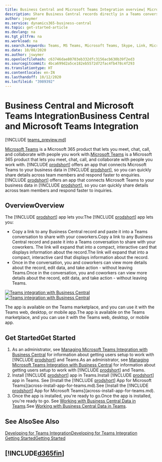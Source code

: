 ```yaml
---
title: Business Central and Microsoft Teams Integration overview| Microsoft Docs
description: Share Business Central records directly in a Teams conversation.
author: jswymer
ms.service: dynamics365-business-central
ms.topic: get-started-article
ms.devlang: na
ms.tgt_pltfrm: na
ms.workload: na
ms.search.keywords: Teams, MS Teams, Microsoft Teams, Skype, Link, Microsoft 365, collaborate, collaboration, teamwork
ms.date: 10/08/2020
ms.author: jswymer
ms.openlocfilehash: c63746dae80703eb332dfc3156acb630b39f2ed3
ms.sourcegitcommit: 4bca699d2a5ce182eb5572d72fac4fb478c4f293
ms.translationtype: HT
ms.contentlocale: en-IN
ms.lasthandoff: 10/12/2020
ms.locfileid: "3989392"
---
```

# <a name="business-central-and-microsoft-teams-integration"></a><span data-ttu-id="becf5-103">Business Central and Microsoft Teams Integration</span><span class="sxs-lookup"><span data-stu-id="becf5-103">Business Central and Microsoft Teams Integration</span></span>

[!INCLUDE [teams_preview.md](includes/teams_preview.md)]

<span data-ttu-id="becf5-104">[Microsoft Teams](https://www.microsoft.com/en-us/microsoft-365/microsoft-teams) is a Microsoft 365 product that lets you meet, chat, call, and collaborate with people you work with.</span><span class="sxs-lookup"><span data-stu-id="becf5-104">[Microsoft Teams](https://www.microsoft.com/en-us/microsoft-365/microsoft-teams) is a Microsoft 365 product that lets you meet, chat, call, and collaborate with people you work with.</span></span> <span data-ttu-id="becf5-105">[!INCLUDE [prodshort](includes/prodshort.md)] offers an app that connects Microsoft Teams to your business data in [!INCLUDE [prodshort](includes/prodshort.md)], so you can quickly share details across team members and respond faster to enquiries.</span><span class="sxs-lookup"><span data-stu-id="becf5-105">[!INCLUDE [prodshort](includes/prodshort.md)] offers an app that connects Microsoft Teams to your business data in [!INCLUDE [prodshort](includes/prodshort.md)], so you can quickly share details across team members and respond faster to inquiries.</span></span>

## <a name="overview"></a><span data-ttu-id="becf5-106">Overview</span><span class="sxs-lookup"><span data-stu-id="becf5-106">Overview</span></span>

<span data-ttu-id="becf5-107">The [!INCLUDE [prodshort](includes/prodshort.md)] app lets you:</span><span class="sxs-lookup"><span data-stu-id="becf5-107">The [!INCLUDE [prodshort](includes/prodshort.md)] app lets you:</span></span>

- <span data-ttu-id="becf5-108">Copy a link to any Business Central record and paste it into a Teams conversation to share with your coworkers.</span><span class="sxs-lookup"><span data-stu-id="becf5-108">Copy a link to any Business Central record and paste it into a Teams conversation to share with your coworkers.</span></span> <span data-ttu-id="becf5-109">The link will expand that into a compact, interactive card that displays information about the record.</span><span class="sxs-lookup"><span data-stu-id="becf5-109">The link will expand that into a compact, interactive card that displays information about the record.</span></span>
- <span data-ttu-id="becf5-110">Once in the conversation, you and coworkers can view more details about the record, edit data, and take action - without leaving Teams.</span><span class="sxs-lookup"><span data-stu-id="becf5-110">Once in the conversation, you and coworkers can view more details about the record, edit data, and take action - without leaving Teams.</span></span>

<span data-ttu-id="becf5-111">[![Teams integration with Business Central](media/teams-intro-v3.png)](media/teams-intro-v3.png#lightbox)</span><span class="sxs-lookup"><span data-stu-id="becf5-111">[![Teams integration with Business Central](media/teams-intro-v3.png)](media/teams-intro-v3.png#lightbox)</span></span>

<span data-ttu-id="becf5-112">The app is available on the Teams marketplace, and you can use it with the Teams web, desktop, or mobile app.</span><span class="sxs-lookup"><span data-stu-id="becf5-112">The app is available on the Teams marketplace, and you can use it with the Teams web, desktop, or mobile app.</span></span>

## <a name="get-started"></a><span data-ttu-id="becf5-113">Get Started</span><span class="sxs-lookup"><span data-stu-id="becf5-113">Get Started</span></span>

1. <span data-ttu-id="becf5-114">As an administrator, see [Managing Microsoft Teams Integration with Business Central](admin-teams-integration.md) for information about getting users setup to work with [!INCLUDE [prodshort](includes/prodshort.md)] and Teams.</span><span class="sxs-lookup"><span data-stu-id="becf5-114">As an administrator, see [Managing Microsoft Teams Integration with Business Central](admin-teams-integration.md) for information about getting users setup to work with [!INCLUDE [prodshort](includes/prodshort.md)] and Teams.</span></span>
2. <span data-ttu-id="becf5-115">Install [!INCLUDE [prodshort](includes/prodshort.md)] app in Teams.</span><span class="sxs-lookup"><span data-stu-id="becf5-115">Install [!INCLUDE [prodshort](includes/prodshort.md)] app in Teams.</span></span> <span data-ttu-id="becf5-116">See [Install the [!INCLUDE [prodshort](includes/prodshort.md)] App for Microsoft Teams](across-install-app-for-teams.md).</span><span class="sxs-lookup"><span data-stu-id="becf5-116">See [Install the [!INCLUDE [prodshort](includes/prodshort.md)] App for Microsoft Teams](across-install-app-for-teams.md).</span></span>
3. <span data-ttu-id="becf5-117">Once the app is installed, you're ready to go.</span><span class="sxs-lookup"><span data-stu-id="becf5-117">Once the app is installed, you're ready to go.</span></span> <span data-ttu-id="becf5-118">See [Working with Business Central Data in Teams](across-working-with-teams.md).</span><span class="sxs-lookup"><span data-stu-id="becf5-118">See [Working with Business Central Data in Teams](across-working-with-teams.md).</span></span> 

## <a name="see-also"></a><span data-ttu-id="becf5-119">See Also</span><span class="sxs-lookup"><span data-stu-id="becf5-119">See Also</span></span>

[<span data-ttu-id="becf5-120">Developing for Teams Integration</span><span class="sxs-lookup"><span data-stu-id="becf5-120">Developing for Teams Integration</span></span>](/dynamics365/business-central/dev-itpro/developer/devenv-develop-for-teams)  
[<span data-ttu-id="becf5-121">Getting Started</span><span class="sxs-lookup"><span data-stu-id="becf5-121">Getting Started</span></span>](product-get-started.md)  
## [!INCLUDE[d365fin](includes/free_trial_md.md)]  

